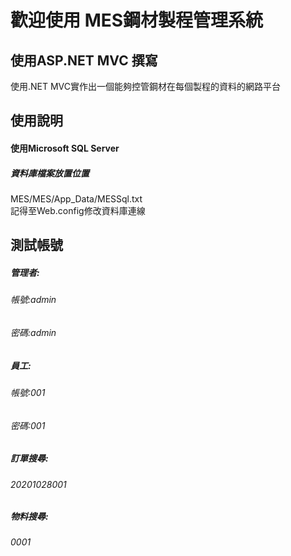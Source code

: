 # 歡迎使用 MES鋼材製程管理系統

## 使用ASP.NET MVC 撰寫
使用.NET MVC實作出一個能夠控管鋼材在每個製程的資料的網路平台

## 使用說明
#### 使用Microsoft SQL Server
##### 資料庫檔案放置位置
MES/MES/App_Data/MESSql.txt <br>
記得至Web.config修改資料庫連線

## 測試帳號
##### 管理者:
###### 帳號:admin
###### 密碼:admin

##### 員工:
###### 帳號:001
###### 密碼:001

##### 訂單搜尋:
###### 20201028001

##### 物料搜尋:
###### 0001
